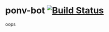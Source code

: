 # ponv-bot [![Build Status](https://travis-ci.org/daron666/ponv-bot.svg?branch=master)](https://travis-ci.org/daron666/ponv-bot)

oops